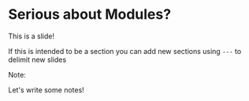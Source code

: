 # Serious about Modules?

This is a slide! 

If this is intended to be a section you can add new sections using `---` to delimit new slides

Note:

Let's write some notes!